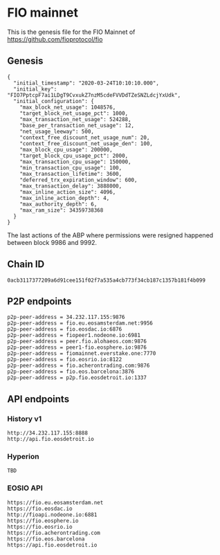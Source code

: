 # FIO mainnet

This is the genesis file for the FIO Mainnet of https://github.com/fioprotocol/fio

## Genesis

```
{
  "initial_timestamp": "2020-03-24T10:10:10.000",
  "initial_key": "FIO7PptcpF7ai1LDgT9CvxukZ7nzM5cdeFVVDdTZeSNZLdcjYxUdk",
  "initial_configuration": {
    "max_block_net_usage": 1048576,
    "target_block_net_usage_pct": 1000,
    "max_transaction_net_usage": 524288,
    "base_per_transaction_net_usage": 12,
    "net_usage_leeway": 500,
    "context_free_discount_net_usage_num": 20,
    "context_free_discount_net_usage_den": 100,
    "max_block_cpu_usage": 200000,
    "target_block_cpu_usage_pct": 2000,
    "max_transaction_cpu_usage": 150000,
    "min_transaction_cpu_usage": 100,
    "max_transaction_lifetime": 3600,
    "deferred_trx_expiration_window": 600,
    "max_transaction_delay": 3888000,
    "max_inline_action_size": 4096,
    "max_inline_action_depth": 4,
    "max_authority_depth": 6,
    "max_ram_size": 34359738368
  }
}
```
The last actions of the ABP where permissions were resigned happened between block 9986 and 9992.

## Chain ID
```
0acb3117377209a6d91cee151f02f7a535a4cb773f34cb187c1357b181f4b099
```

## P2P endpoints

```
p2p-peer-address = 34.232.117.155:9876
p2p-peer-address = fio.eu.eosamsterdam.net:9956
p2p-peer-address = fio.eosdac.io:6876
p2p-peer-address = fiopeer1.nodeone.io:6981
p2p-peer-address = peer.fio.alohaeos.com:9876
p2p-peer-address = peer1-fio.eosphere.io:9876
p2p-peer-address = fiomainnet.everstake.one:7770
p2p-peer-address = fio.eosrio.io:8122
p2p-peer-address = fio.acherontrading.com:9876
p2p-peer-address = fio.eos.barcelona:3876
p2p-peer-address = p2p.fio.eosdetroit.io:1337
```

## API endpoints

### History v1

```
http://34.232.117.155:8888
http://api.fio.eosdetroit.io
```

### Hyperion

```
TBD
```

### EOSIO API

```
https://fio.eu.eosamsterdam.net
https://fio.eosdac.io
http://fioapi.nodeone.io:6881
https://fio.eosphere.io
https://fio.eosrio.io
https://fio.acherontrading.com
https://fio.eos.barcelona
https://api.fio.eosdetroit.io
```
